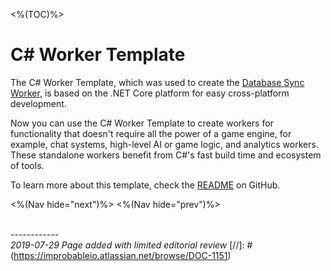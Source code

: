 <%(TOC)%>

# C# Worker Template

The C# Worker Template, which was used to create the [Database Sync Worker]({{urlRoot}}/content/services-packages/database-sync-worker), is based on the .NET Core platform for easy cross-platform development.

Now you can use the C# Worker Template to create workers for functionality that doesn't require all the power of a game engine, for example, chat systems, high-level AI or game logic, and analytics workers. These standalone workers benefit from C#'s fast build time and ecosystem of tools.

To learn more about this template, check the [README](https://github.com/spatialos/csharp-worker-template) on GitHub.

<%(Nav hide="next")%>
<%(Nav hide="prev")%>

<br/>------------<br/>
_2019-07-29 Page added with limited editorial review_
[//]: # (https://improbableio.atlassian.net/browse/DOC-1151)